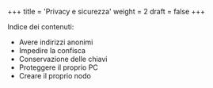 +++
title = 'Privacy e sicurezza'
weight = 2
draft = false
+++

Indice dei contenuti:

- Avere indirizzi anonimi
- Impedire la confisca
- Conservazione delle chiavi
- Proteggere il proprio PC
- Creare il proprio nodo